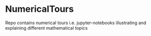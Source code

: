 # NumericalTours
Repo contains numerical tours i.e. jupyter-notebooks illustrating and explaining different mathematical topics
